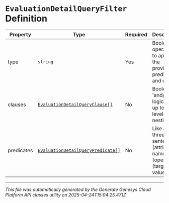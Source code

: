 # `EvaluationDetailQueryFilter` Definition

| Property | Type | Required | Description |
|----------|------|----------|-------------|
| type | `string` | Yes | Boolean operation to apply to the provided predicates and clauses |
| clauses | [`EvaluationDetailQueryClause[]`](evaluationdetailqueryclause-definition.md) | No | Boolean 'and/or' logic with up to two-levels of nesting |
| predicates | [`EvaluationDetailQueryPredicate[]`](evaluationdetailquerypredicate-definition.md) | No | Like a three-word sentence: (attribute-name) (operator) (target-value). |

---

*This file was automatically generated by the Generate Genesys Cloud Platform API classes utility on 2025-04-24T15:04:25.471Z*